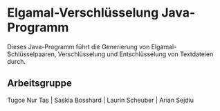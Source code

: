 # Elgamal-Verschlüsselung Java-Programm

Dieses Java-Programm führt die Generierung von Elgamal-Schlüsselpaaren, Verschlüsselung und Entschlüsselung von Textdateien durch.

## Arbeitsgruppe
Tugce Nur Tas | Saskia Bosshard | Laurin Scheuber | Arian Sejdiu

